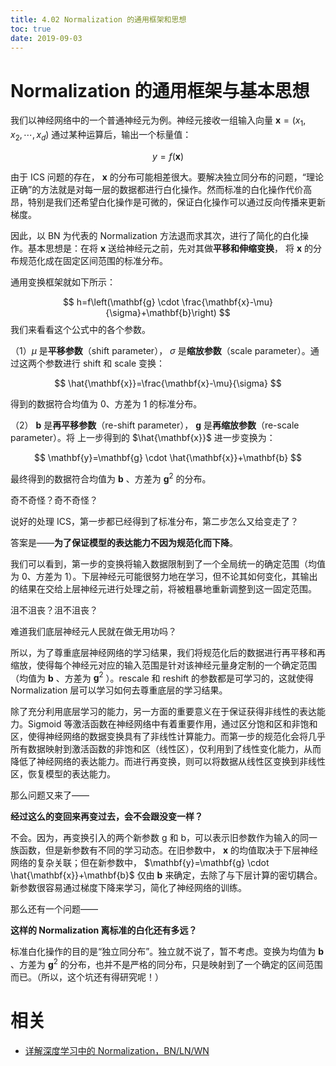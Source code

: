 ```yaml
---
title: 4.02 Normalization 的通用框架和思想
toc: true
date: 2019-09-03
---
```

# Normalization 的通用框架与基本思想



我们以神经网络中的一个普通神经元为例。神经元接收一组输入向量 $\mathbf{x}=\left(x_{1}, x_{2}, \cdots, x_{d}\right)$ 通过某种运算后，输出一个标量值：

$$
y=f(\mathbf{x})
$$

由于 ICS 问题的存在， $\mathbf{x}$ 的分布可能相差很大。要解决独立同分布的问题，“理论正确”的方法就是对每一层的数据都进行白化操作。然而标准的白化操作代价高昂，特别是我们还希望白化操作是可微的，保证白化操作可以通过反向传播来更新梯度。



因此，以 BN 为代表的 Normalization 方法退而求其次，进行了简化的白化操作。基本思想是：在将 $\mathbf{x}$ 送给神经元之前，先对其做**平移和伸缩变换**， 将 $\mathbf{x}$ 的分布规范化成在固定区间范围的标准分布。



通用变换框架就如下所示：

$$
h=f\left(\mathbf{g} \cdot \frac{\mathbf{x}-\mu}{\sigma}+\mathbf{b}\right)
$$
我们来看看这个公式中的各个参数。



（1）$\mu$ 是**平移参数**（shift parameter）， $\sigma$ 是**缩放参数**（scale parameter）。通过这两个参数进行 shift 和 scale 变换：

$$
\hat{\mathbf{x}}=\frac{\mathbf{x}-\mu}{\sigma}
$$

得到的数据符合均值为 0、方差为 1 的标准分布。



（2） $\mathbf{b}$ 是**再平移参数**（re-shift parameter）， $\mathbf{g}$ 是**再缩放参数**（re-scale parameter）。将 上一步得到的 $\hat{\mathbf{x}}$ 进一步变换为：

$$
\mathbf{y}=\mathbf{g} \cdot \hat{\mathbf{x}}+\mathbf{b}
$$

最终得到的数据符合均值为 $\mathbf{b}$ 、方差为 $\mathbf{g}^{2}$ 的分布。



奇不奇怪？奇不奇怪？

说好的处理 ICS，第一步都已经得到了标准分布，第二步怎么又给变走了？



答案是——**为了保证模型的表达能力不因为规范化而下降**。

我们可以看到，第一步的变换将输入数据限制到了一个全局统一的确定范围（均值为 0、方差为 1）。下层神经元可能很努力地在学习，但不论其如何变化，其输出的结果在交给上层神经元进行处理之前，将被粗暴地重新调整到这一固定范围。

沮不沮丧？沮不沮丧？

难道我们底层神经元人民就在做无用功吗？


所以，为了尊重底层神经网络的学习结果，我们将规范化后的数据进行再平移和再缩放，使得每个神经元对应的输入范围是针对该神经元量身定制的一个确定范围（均值为 $\mathbf{b}$ 、方差为 $\mathbf{g}^{2}$ ）。rescale 和 reshift 的参数都是可学习的，这就使得 Normalization 层可以学习如何去尊重底层的学习结果。

除了充分利用底层学习的能力，另一方面的重要意义在于保证获得非线性的表达能力。Sigmoid 等激活函数在神经网络中有着重要作用，通过区分饱和区和非饱和区，使得神经网络的数据变换具有了非线性计算能力。而第一步的规范化会将几乎所有数据映射到激活函数的非饱和区（线性区），仅利用到了线性变化能力，从而降低了神经网络的表达能力。而进行再变换，则可以将数据从线性区变换到非线性区，恢复模型的表达能力。

那么问题又来了——

**经过这么的变回来再变过去，会不会跟没变一样？**



不会。因为，再变换引入的两个新参数 g 和 b，可以表示旧参数作为输入的同一族函数，但是新参数有不同的学习动态。在旧参数中， $\mathbf{x}$ 的均值取决于下层神经网络的复杂关联；但在新参数中， $\mathbf{y}=\mathbf{g} \cdot \hat{\mathbf{x}}+\mathbf{b}$ 仅由 $\mathbf{b}$ 来确定，去除了与下层计算的密切耦合。新参数很容易通过梯度下降来学习，简化了神经网络的训练。


那么还有一个问题——

**这样的 Normalization 离标准的白化还有多远？**

标准白化操作的目的是“独立同分布”。独立就不说了，暂不考虑。变换为均值为 $\mathbf{b}$ 、方差为 $\mathbf{g}^{2}$ 的分布，也并不是严格的同分布，只是映射到了一个确定的区间范围而已。（所以，这个坑还有得研究呢！）







# 相关

- [详解深度学习中的 Normalization，BN/LN/WN](https://zhuanlan.zhihu.com/p/33173246)
